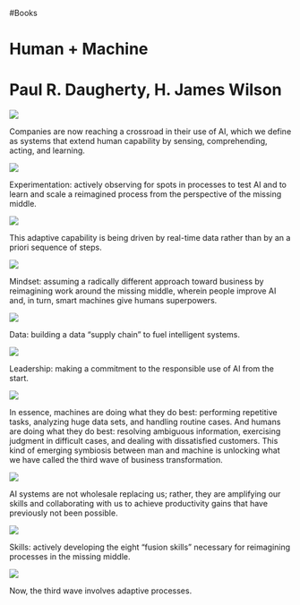 #Books 



# Human + Machine

# Paul R. Daugherty, H. James Wilson

![](https://readwise-assets.s3.amazonaws.com/static/images/new_icons/chevron-down-alt-thin.a0ebfe57a28f.svg)

Companies are now reaching a crossroad in their use of AI, which we define as systems that extend human capability by sensing, comprehending, acting, and learning.

![](https://readwise-assets.s3.amazonaws.com/static/images/new_icons/chevron-down-alt-thin.a0ebfe57a28f.svg)

Experimentation: actively observing for spots in processes to test AI and to learn and scale a reimagined process from the perspective of the missing middle.

![](https://readwise-assets.s3.amazonaws.com/static/images/new_icons/chevron-down-alt-thin.a0ebfe57a28f.svg)

This adaptive capability is being driven by real-time data rather than by an a priori sequence of steps.

![](https://readwise-assets.s3.amazonaws.com/static/images/new_icons/chevron-down-alt-thin.a0ebfe57a28f.svg)

Mindset: assuming a radically different approach toward business by reimagining work around the missing middle, wherein people improve AI and, in turn, smart machines give humans superpowers.

![](https://readwise-assets.s3.amazonaws.com/static/images/new_icons/chevron-down-alt-thin.a0ebfe57a28f.svg)

Data: building a data “supply chain” to fuel intelligent systems.

![](https://readwise-assets.s3.amazonaws.com/static/images/new_icons/chevron-down-alt-thin.a0ebfe57a28f.svg)

Leadership: making a commitment to the responsible use of AI from the start.

![](https://readwise-assets.s3.amazonaws.com/static/images/new_icons/chevron-down-alt-thin.a0ebfe57a28f.svg)

In essence, machines are doing what they do best: performing repetitive tasks, analyzing huge data sets, and handling routine cases. And humans are doing what they do best: resolving ambiguous information, exercising judgment in difficult cases, and dealing with dissatisfied customers. This kind of emerging symbiosis between man and machine is unlocking what we have called the third wave of business transformation.

![](https://readwise-assets.s3.amazonaws.com/static/images/new_icons/chevron-down-alt-thin.a0ebfe57a28f.svg)

AI systems are not wholesale replacing us; rather, they are amplifying our skills and collaborating with us to achieve productivity gains that have previously not been possible.

![](https://readwise-assets.s3.amazonaws.com/static/images/new_icons/chevron-down-alt-thin.a0ebfe57a28f.svg)

Skills: actively developing the eight “fusion skills” necessary for reimagining processes in the missing middle.

![](https://readwise-assets.s3.amazonaws.com/static/images/new_icons/chevron-down-alt-thin.a0ebfe57a28f.svg)

Now, the third wave involves adaptive processes.